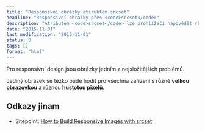 ```yaml
---
title: "Responsivní obrázky atirubtem srcset"
headline: "Responsivní obrázky přes <code>srcset</code>"
description: "Atributem <code>srcset</code> lze prohlížeči napovědět různé velikosti téhož obrázku."
date: "2015-11-01"
last_modification: "2015-11-01"
status: 0
tags: []
format: "html"
---
```


<p>Pro responsivní design jsou obrázky jedním z nejsložitějších problémů.</p>

<p>Jediný obrázek se těžko bude hodit pro všechna zařízení s různě <b>velkou obrazovkou</b> a různou <b>hustotou pixelů</b>.</p>


<h2 id="odkazy">Odkazy jinam</h2>

<ul>
  <li>Sitepoint: <a href="http://www.sitepoint.com/how-to-build-responsive-images-with-srcset/">How to Build Responsive Images with srcset</a></li>
</ul>